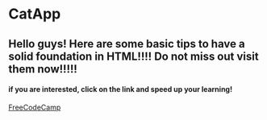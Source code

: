 # CatApp

<h2>Hello guys!  Here are some basic tips to have a solid foundation in HTML!!!! Do not miss out visit them now!!!!! </h2>
<h4>if you are interested, click on the link and speed up your learning!</h4>
<a target="_blank"  href="https://www.freecodecamp.org/learn/2022/responsive-web-design/">FreeCodeCamp</a>
